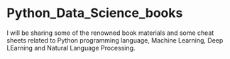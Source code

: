# Python_Data_Science_books
I will be sharing some of the renowned book materials and some cheat sheets related to Python programming language, Machine Learning, Deep LEarning and Natural Language Processing. 
